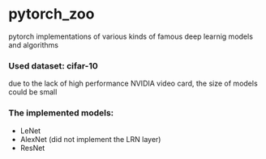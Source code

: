 # pytorch_zoo
pytorch implementations of various kinds of famous deep learnig models and algorithms

### Used dataset: cifar-10
due to the lack of high performance NVIDIA video card, the size of models could be small

### The implemented models:
- LeNet
- AlexNet (did not implement the LRN layer)
- ResNet

